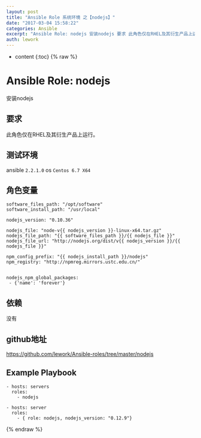 ```yaml
---
layout: post
title: "Ansible Role 系统环境 之【nodejs】"
date: "2017-03-04 15:58:22"
categories: Ansible
excerpt: "Ansible Role: nodejs 安装nodejs 要求 此角色仅在RHEL及其衍生产品上运行。 测试环境 ansible 2.2.1...."
auth: lework
---
```

* content
{:toc}
{% raw %}

# Ansible Role: nodejs

安装nodejs

## 要求

此角色仅在RHEL及其衍生产品上运行。

## 测试环境

ansible `2.2.1.0`
os `Centos 6.7 X64`

## 角色变量
	software_files_path: "/opt/software"
	software_install_path: "/usr/local"

	nodejs_version: "0.10.36"

	nodejs_file: "node-v{{ nodejs_version }}-linux-x64.tar.gz"
	nodejs_file_path: "{{ software_files_path }}/{{ nodejs_file }}"
	nodejs_file_url: "http://nodejs.org/dist/v{{ nodejs_version }}/{{ nodejs_file }}"

	npm_config_prefix: "{{ nodejs_install_path }}/nodejs"
	npm_registry: "http://npmreg.mirrors.ustc.edu.cn/"


	nodejs_npm_global_packages: 
	 - {'name': 'forever'}


## 依赖

没有

## github地址
https://github.com/lework/Ansible-roles/tree/master/nodejs

## Example Playbook

    - hosts: servers
      roles:
        - nodejs
		
	- hosts: server
      roles:
        - { role: nodejs, nodejs_version: "0.12.9"}
{% endraw %}
